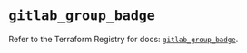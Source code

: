# `gitlab_group_badge`

Refer to the Terraform Registry for docs: [`gitlab_group_badge`](https://registry.terraform.io/providers/gitlabhq/gitlab/17.0.0/docs/resources/group_badge).
